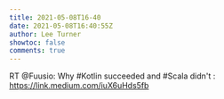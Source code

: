 ```yaml
---
title: 2021-05-08T16-40
date: 2021-05-08T16:40:55Z
author: Lee Turner
showtoc: false
comments: true
---
```


RT @Fuusio: Why #Kotlin succeeded and #Scala didn't : https://link.medium.com/iuX6uHds5fb

